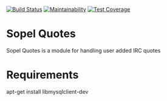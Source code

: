 [![Build Status](https://travis-ci.com/RustyBower/sopel-quotes.svg?branch=master)](https://travis-ci.com/RustyBower/sopel-quotes)
[![Maintainability](https://api.codeclimate.com/v1/badges/e19bb5c6b49f968fedaf/maintainability)](https://codeclimate.com/github/RustyBower/sopel-quotes/maintainability)
[![Test Coverage](https://api.codeclimate.com/v1/badges/e19bb5c6b49f968fedaf/test_coverage)](https://codeclimate.com/github/RustyBower/sopel-quotes/test_coverage)

# Sopel Quotes

Sopel Quotes is a module for handling user added IRC quotes

# Requirements

apt-get install libmysqlclient-dev
